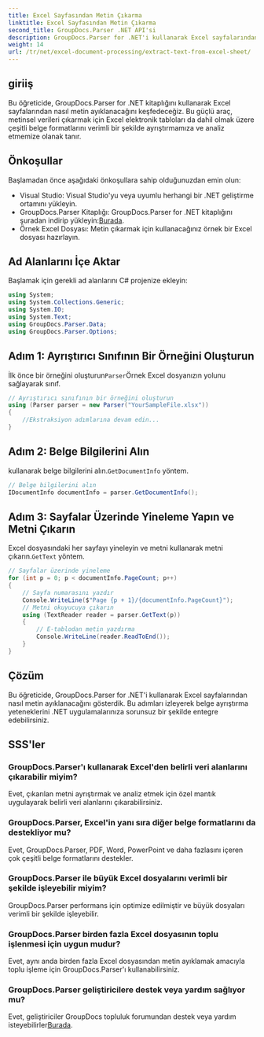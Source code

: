 ```yaml
---
title: Excel Sayfasından Metin Çıkarma
linktitle: Excel Sayfasından Metin Çıkarma
second_title: GroupDocs.Parser .NET API'si
description: GroupDocs.Parser for .NET'i kullanarak Excel sayfalarından nasıl metin ayıklayacağınızı öğrenin. Etkili metin çıkarma için basit adımlar.
weight: 14
url: /tr/net/excel-document-processing/extract-text-from-excel-sheet/
---
```

## giriiş
Bu öğreticide, GroupDocs.Parser for .NET kitaplığını kullanarak Excel sayfalarından nasıl metin ayıklanacağını keşfedeceğiz. Bu güçlü araç, metinsel verileri çıkarmak için Excel elektronik tabloları da dahil olmak üzere çeşitli belge formatlarını verimli bir şekilde ayrıştırmamıza ve analiz etmemize olanak tanır.
## Önkoşullar
Başlamadan önce aşağıdaki önkoşullara sahip olduğunuzdan emin olun:
- Visual Studio: Visual Studio'yu veya uyumlu herhangi bir .NET geliştirme ortamını yükleyin.
-  GroupDocs.Parser Kitaplığı: GroupDocs.Parser for .NET kitaplığını şuradan indirip yükleyin:[Burada](https://releases.groupdocs.com/parser/net/).
- Örnek Excel Dosyası: Metin çıkarmak için kullanacağınız örnek bir Excel dosyası hazırlayın.

## Ad Alanlarını İçe Aktar
Başlamak için gerekli ad alanlarını C# projenize ekleyin:
```csharp
using System;
using System.Collections.Generic;
using System.IO;
using System.Text;
using GroupDocs.Parser.Data;
using GroupDocs.Parser.Options;
```
## Adım 1: Ayrıştırıcı Sınıfının Bir Örneğini Oluşturun
 İlk önce bir örneğini oluşturun`Parser`Örnek Excel dosyanızın yolunu sağlayarak sınıf.
```csharp
// Ayrıştırıcı sınıfının bir örneğini oluşturun
using (Parser parser = new Parser("YourSampleFile.xlsx"))
{
    //Ekstraksiyon adımlarına devam edin...
}
```
## Adım 2: Belge Bilgilerini Alın
 kullanarak belge bilgilerini alın.`GetDocumentInfo` yöntem.
```csharp
// Belge bilgilerini alın
IDocumentInfo documentInfo = parser.GetDocumentInfo();
```
## Adım 3: Sayfalar Üzerinde Yineleme Yapın ve Metni Çıkarın
 Excel dosyasındaki her sayfayı yineleyin ve metni kullanarak metni çıkarın.`GetText` yöntem.
```csharp
// Sayfalar üzerinde yineleme
for (int p = 0; p < documentInfo.PageCount; p++)
{
    // Sayfa numarasını yazdır
    Console.WriteLine($"Page {p + 1}/{documentInfo.PageCount}");
    // Metni okuyucuya çıkarın
    using (TextReader reader = parser.GetText(p))
    {
        // E-tablodan metin yazdırma
        Console.WriteLine(reader.ReadToEnd());
    }
}
```

## Çözüm
Bu öğreticide, GroupDocs.Parser for .NET'i kullanarak Excel sayfalarından nasıl metin ayıklanacağını gösterdik. Bu adımları izleyerek belge ayrıştırma yeteneklerini .NET uygulamalarınıza sorunsuz bir şekilde entegre edebilirsiniz.

## SSS'ler
### GroupDocs.Parser'ı kullanarak Excel'den belirli veri alanlarını çıkarabilir miyim?
Evet, çıkarılan metni ayrıştırmak ve analiz etmek için özel mantık uygulayarak belirli veri alanlarını çıkarabilirsiniz.
### GroupDocs.Parser, Excel'in yanı sıra diğer belge formatlarını da destekliyor mu?
Evet, GroupDocs.Parser, PDF, Word, PowerPoint ve daha fazlasını içeren çok çeşitli belge formatlarını destekler.
### GroupDocs.Parser ile büyük Excel dosyalarını verimli bir şekilde işleyebilir miyim?
GroupDocs.Parser performans için optimize edilmiştir ve büyük dosyaları verimli bir şekilde işleyebilir.
### GroupDocs.Parser birden fazla Excel dosyasının toplu işlenmesi için uygun mudur?
Evet, aynı anda birden fazla Excel dosyasından metin ayıklamak amacıyla toplu işleme için GroupDocs.Parser'ı kullanabilirsiniz.
### GroupDocs.Parser geliştiricilere destek veya yardım sağlıyor mu?
 Evet, geliştiriciler GroupDocs topluluk forumundan destek veya yardım isteyebilirler[Burada](https://forum.groupdocs.com/c/parser/17).